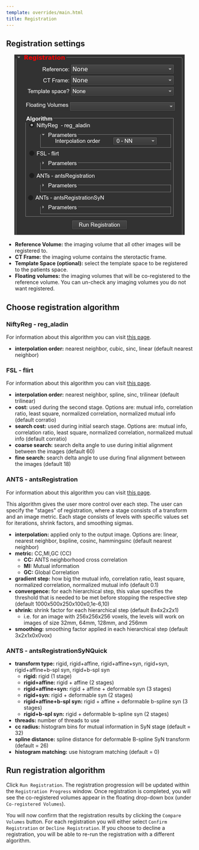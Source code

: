 ```yaml
---
template: overrides/main.html
title: Registration
---
```


## Registration settings

<p align="center"><img src="img/image_registration.png" alt="widget04" /></p>

* **Reference Volume:** the imaging volume that all other images will be registered to.
* **CT Frame:** the imaging volume contains the sterotactic frame.
* **Template Space (optional):** select the template space to be registered to the patients space. 
* **Floating volumes:** the imaging volumes that will be co-registered to the reference volume. You can un-check any imaging volumes you do not want registered.

## Choose registration algorithm

### NiftyReg - reg_aladin

For information about this algorithm you can visit <a href="https://www.nitrc.org/projects/niftyreg/" target="_blank">this page</a>.

* **interpolation order:** nearest neighbor, cubic, sinc, linear (default nearest neighbor)

### FSL - flirt

For information about this algorithm you can visit <a href="https://fsl.fmrib.ox.ac.uk/fsl/fslwiki/FLIRT/UserGuide" target="_blank">this page</a>.

* **interpolation order:** nearest neighbor, spline, sinc, trilinear (default trilinear)
* **cost:** used during the second stage. Options are: mutual info, correlation ratio, least square, normalized correlation, normalized mutual info (default corratio)
* **search cost:** used during initial search stage. Options are: mutual info, correlation ratio, least square, normalized correlation, normalized mutual info (default corratio)
* **coarse search:** search delta angle to use during initial alignment between the images (default 60)
* **fine search:**  search delta angle to use during final alignment between the images (default 18)

### ANTS - antsRegistration

For information about this algorithm you can visit <a href="https://www.nitrc.org/projects/ants" target="_blank">this page</a>.

This algorithm gives the user more control over each step. The user can specify the "stages" of registration, where a stage consists of a transform and an image metric. Each stage consists of levels with specific values set for iterations, shrink factors, and smoothing sigmas.

* **interpolation:** applied only to the output image. Options are: linear, nearest neighbor, bspline, cosinc, hammingsinc  (default nearest neighbor)
* **metric:** CC,MI,GC   (CC)
    - **CC:** ANTS neighborhood cross correlation
    - **MI:** Mutual information
    - **GC:** Global Correlation
* **gradient step:** how big the mutual info, correlation ratio, least square, normalized correlation, normalized mutual info  (default 0.1)
* **convergence:** for each hierarchical step, this value specifies the threshold that is needed to be met before stopping the respective step  (default 1000x500x250x100x0,1e-6,10)
* **shrink:** shrink factor for each hierarchical step  (default 8x4x2x2x1)
    - i.e. for an image with 256x256x256 voxels, the levels will work on images of size 32mm, 64mm, 128mm, and 256mm
* **smoothing:** smoothing factor applied in each hierarchical step  (default 3x2x1x0x0vox)

### ANTS - antsRegistrationSyNQuick

* **transform type:** rigid, rigid+affine, rigid+affine+syn, rigid+syn, rigid+affine+b-spl syn, rigid+b-spl syn
    - **rigid:** rigid (1 stage)
    - **rigid+affine:** rigid + affine (2 stages)
    - **rigid+affine+syn:** rigid + affine + deformable syn (3 stages)
    - **rigid+syn:** rigid + deformable syn (2 stages)
    - **rigid+affine+b-spl syn:** rigid + affine + deformable b-spline syn (3 stages)
    - **rigid+b-spl syn:** rigid + deformable b-spline syn (2 stages)
* **threads:** number of threads to use
* **cc radius:** histogram bins for mutual information in SyN stage (default = 32)
* **spline distance:** spline distance for deformable B-spline SyN transform (default = 26)
* **histogram matching:** use histogram matching (default = 0)

## Run registration algorithm

Click `Run Registration`. The registration progression will be updated within the `Registration Progress` window. Once registration is completed, you will see the co-registered volumes appear in the floating drop-down box (under `Co-registered Volumes`).

You will now confirm that the registration results by clicking the `Compare Volumes` button. For each registration you will either select `Confirm Registration` or `Decline Registration`. If you choose to decline a registration, you will be able to re-run the registration with a different algorithm.


<br>
<br>
<br>